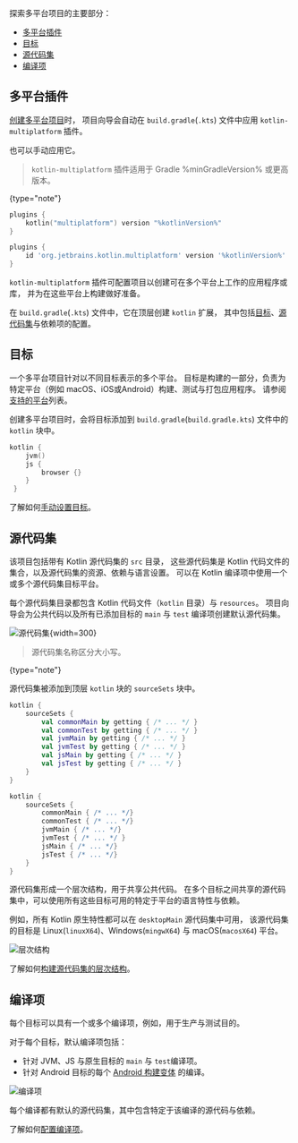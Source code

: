 [//]: # (title: 了解 Kotlin 多平台项目)

探索多平台项目的主要部分：

* [多平台插件](#多平台插件)
* [目标](#目标)
* [源代码集](#源代码集)
* [编译项](#编译项)

## 多平台插件

[创建多平台项目](mpp-create-lib.md)时，
项目向导会自动在 `build.gradle`(`.kts`) 文件中应用 `kotlin-multiplatform` 插件。

也可以手动应用它。

> `kotlin-multiplatform` 插件适用于 Gradle %minGradleVersion% 或更高版本。 
>
{type="note"}

<tabs group="build-script">
<tab title="Kotlin" group-key="kotlin">

```kotlin
plugins {
    kotlin("multiplatform") version "%kotlinVersion%"
}
```

</tab>
<tab title="Groovy" group-key="groovy">

```groovy
plugins {
    id 'org.jetbrains.kotlin.multiplatform' version '%kotlinVersion%'
}
```

</tab>
</tabs>

`kotlin-multiplatform` 插件可配置项目以创建可在多个平台上工作的应用程序或库，
并为在这些平台上构建做好准备。

在 `build.gradle`(`.kts`) 文件中，它在顶层创建 `kotlin` 扩展，
其中包括[目标](#目标)、[源代码集](#源代码集)与依赖项的配置。

## 目标

一个多平台项目针对以不同目标表示的多个平台。
目标是构建的一部分，负责为特定平台（例如 macOS、iOS或Android）构建、测试与打包应用程序。
请参阅[支持的平台](mpp-supported-platforms.md)列表。

创建多平台项目时，会将目标添加到 `build.gradle`(`build.gradle.kts`) 文件中的 `kotlin` 块中。

```kotlin
kotlin {
    jvm()    
    js {
        browser {}
    }
 }
```

了解如何[手动设置目标](mpp-set-up-targets.md)。

## 源代码集

该项目包括带有 Kotlin 源代码集的 `src` 目录，
这些源代码集是 Kotlin 代码文件的集合，以及源代码集的资源、依赖与语言设置。
可以在 Kotlin 编译项中使用一个或多个源代码集目标平台。

每个源代码集目录都包含 Kotlin 代码文件（`kotlin` 目录）与 `resources`。
项目向导会为公共代码以及所有已添加目标的 `main` 与 `test` 编译项创建默认源代码集。

![源代码集](source-sets.png){width=300}

> 源代码集名称区分大小写。
>
{type="note"}

源代码集被添加到顶层 `kotlin` 块的 `sourceSets` 块中。

<tabs group="build-script">
<tab title="Kotlin" group-key="kotlin">

```kotlin
kotlin {
    sourceSets {
        val commonMain by getting { /* ... */ }
        val commonTest by getting { /* ... */ }
        val jvmMain by getting { /* ... */ }
        val jvmTest by getting { /* ... */ } 
        val jsMain by getting { /* ... */ }
        val jsTest by getting { /* ... */ } 
    }
}
```

</tab>
<tab title="Groovy" group-key="groovy">

```groovy
kotlin {
    sourceSets {
        commonMain { /* ... */} 
        commonTest { /* ... */}
        jvmMain { /* ... */}
        jvmTest { /* ... */ }
        jsMain { /* ... */}
        jsTest { /* ... */}    
    }
}
```

</tab>
</tabs>

源代码集形成一个层次结构，用于共享公共代码。
在多个目标之间共享的源代码集中，可以使用所有这些目标可用的特定于平台的语言特性与依赖。

例如，所有 Kotlin 原生特性都可以在 `desktopMain` 源代码集中可用，
该源代码集的目标是 Linux(`linuxX64`)、Windows(`mingwX64`) 与 macOS(`macosX64`) 平台。

![层次结构](hierarchical-structure.png)

了解如何[构建源代码集的层次结构](mpp-share-on-platforms.md#对相似平台共享代码)。

## 编译项

每个目标可以具有一个或多个编译项，例如，用于生产与测试目的。

对于每个目标，默认编译项包括：

*   针对 JVM、JS 与原生目标的 `main` 与 `test`编译项。
*   针对 Android 目标的每个 [Android 构建变体](https://developer.android.com/studio/build/build-variants) 的编译。

![编译项](compilations.png)

每个编译都有默认的源代码集，其中包含特定于该编译的源代码与依赖。

了解如何[配置编译项](mpp-configure-compilations.md)。